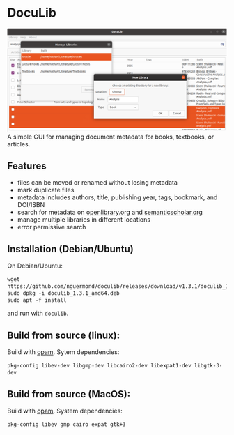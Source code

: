# DocuLib
![screenshot.png](/icons/screenshot-1.png)
A simple GUI for managing document metadata for books, textbooks, or articles.

## Features
* files can be moved or renamed without losing metadata
* mark duplicate files
* metadata includes authors, title, publishing year, tags, bookmark, and DOI/ISBN
* search for metadata on [openlibrary.org](https://openlibrary.org/) and [semanticscholar.org](https://www.semanticscholar.org/)
* manage multiple libraries in different locations
* error permissive search

## Installation (Debian/Ubuntu)
On Debian/Ubuntu:
```
wget https://github.com/nguermond/doculib/releases/download/v1.3.1/doculib_1.3.1_amd64.deb
sudo dpkg -i doculib_1.3.1_amd64.deb
sudo apt -f install
```
and run with `doculib`.

## Build from source (linux):
Build with [opam](https://opam.ocaml.org/). Sytem dependencies:
```
pkg-config libev-dev libgmp-dev libcairo2-dev libexpat1-dev libgtk-3-dev
```

## Build from source (MacOS):
Build with [opam](https://opam.ocaml.org/). System dependencies:
```
pkg-config libev gmp cairo expat gtk+3
```
